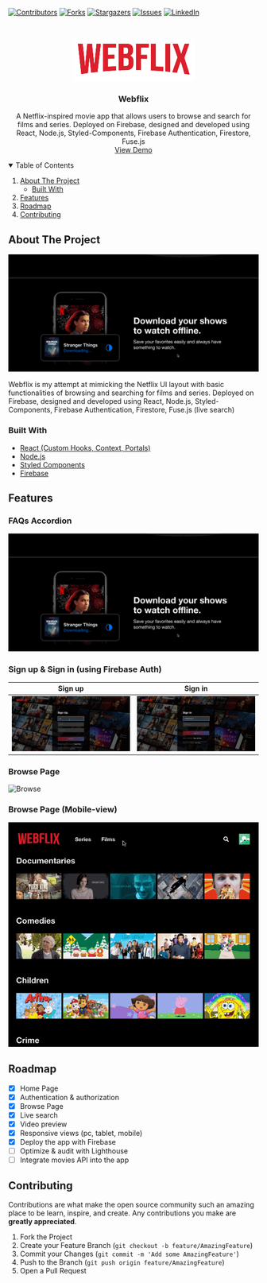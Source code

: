 [![Contributors][contributors-shield]][contributors-url]
[![Forks][forks-shield]][forks-url]
[![Stargazers][stars-shield]][stars-url]
[![Issues][issues-shield]][issues-url]
[![LinkedIn][linkedin-shield]][linkedin-url]

<!-- PROJECT LOGO -->
<br />
<p align="center">
  <a href="https://github.com/willtrinh/webflix">
    <img src="src/logo.png" alt="Logo">
  </a>

  <h3 align="center">Webflix</h3>

  <p align="center">
    A Netflix-inspired movie app that allows users to browse and search for films and series. Deployed on Firebase, designed and developed using React, Node.js, Styled-Components, Firebase Authentication, Firestore, Fuse.js
    <br />
    <a href="https://webflix-827b1.web.app/">View Demo</a>
  </p>
</p>

<!-- TABLE OF CONTENTS -->
<details open="open">
  <summary>Table of Contents</summary>
  <ol>
    <li>
      <a href="#about-the-project">About The Project</a>
      <ul>
        <li><a href="#built-with">Built With</a></li>
      </ul>
    </li>
        <li>
      <a href="#features">Features</a>
    </li>
    <li><a href="#roadmap">Roadmap</a></li>
    <li><a href="#contributing">Contributing</a></li>
  </ol>
</details>

<!-- ABOUT THE PROJECT -->

## About The Project

![Webflix Home](https://raw.githubusercontent.com/willtrinh/webflix/master/public/readme/home.gif)

Webflix is my attempt at mimicking the Netflix UI layout with basic functionalities of browsing and searching for films and series. Deployed on Firebase, designed and developed using React, Node.js, Styled-Components, Firebase Authentication, Firestore, Fuse.js (live search)

### Built With

- [React (Custom Hooks, Context, Portals)](https://reactjs.org/)
- [Node.js](https://nodejs.org/en/)
- [Styled Components](https://styled-components.com/)
- [Firebase](https://firebase.google.com/)

<!-- FEATURES -->

## Features

### FAQs Accordion

![Webflix Home](https://raw.githubusercontent.com/willtrinh/webflix/master/public/readme/home.gif)

### Sign up & Sign in (using Firebase Auth)

|                                            Sign up                                             |                                            Sign in                                             |
| :--------------------------------------------------------------------------------------------: | :--------------------------------------------------------------------------------------------: |
| ![signup](https://raw.githubusercontent.com/willtrinh/webflix/master/public/readme/signup.gif) | ![signin](https://raw.githubusercontent.com/willtrinh/webflix/master/public/readme/signin.gif) |

### Browse Page

![Browse](https://raw.githubusercontent.com/willtrinh/webflix/master/public/readme/browse.gif)

### Browse Page (Mobile-view)

![browse-mobile](https://raw.githubusercontent.com/willtrinh/webflix/master/public/readme/browse-mobile.gif)

<!-- ROADMAP -->

## Roadmap

- [x] Home Page
- [x] Authentication & authorization
- [x] Browse Page
- [x] Live search
- [x] Video preview
- [x] Responsive views (pc, tablet, mobile)
- [x] Deploy the app with Firebase
- [ ] Optimize & audit with Lighthouse
- [ ] Integrate movies API into the app

<!-- CONTRIBUTING -->

## Contributing

Contributions are what make the open source community such an amazing place to be learn, inspire, and create. Any contributions you make are **greatly appreciated**.

1. Fork the Project
2. Create your Feature Branch (`git checkout -b feature/AmazingFeature`)
3. Commit your Changes (`git commit -m 'Add some AmazingFeature'`)
4. Push to the Branch (`git push origin feature/AmazingFeature`)
5. Open a Pull Request

<!-- MARKDOWN LINKS & IMAGES -->
<!-- https://www.markdownguide.org/basic-syntax/#reference-style-links -->

[contributors-shield]: https://img.shields.io/github/contributors/willtrinh/webflix.svg?style=for-the-badge
[contributors-url]: https://github.com/willtrinh/webflix/graphs/contributors
[forks-shield]: https://img.shields.io/github/forks/willtrinh/webflix.svg?style=for-the-badge
[forks-url]: https://github.com/willtrinh/webflix/network/members
[stars-shield]: https://img.shields.io/github/stars/willtrinh/webflix.svg?style=for-the-badge
[stars-url]: https://github.com/willtrinh/webflix/stargazers
[issues-shield]: https://img.shields.io/github/issues/willtrinh/webflix.svg?style=for-the-badge
[issues-url]: https://github.com/willtrinh/webflix/issues
[license-shield]: https://img.shields.io/github/license/willtrinh/webflix.svg?style=for-the-badge
[license-url]: https://github.com/willtrinh/webflix/blob/master/LICENSE.txt
[linkedin-shield]: https://img.shields.io/badge/-LinkedIn-black.svg?style=for-the-badge&logo=linkedin&colorB=555
[linkedin-url]: https://linkedin.com/in/williamtrinh
[product-screenshot]: images/screenshot.png
